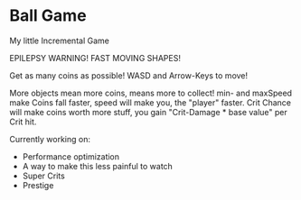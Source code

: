 # Ball Game
My little Incremental Game

EPILEPSY WARNING! FAST MOVING SHAPES!

Get as many coins as possible! WASD and Arrow-Keys to move!

More objects mean more coins, means more to collect!
min- and maxSpeed make Coins fall faster, speed will make you, the "player" faster.
Crit Chance will make coins worth more stuff, you gain "Crit-Damage * base value" per Crit hit.

Currently working on:
- Performance optimization
- A way to make this less painful to watch
- Super Crits
- Prestige
